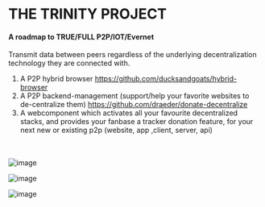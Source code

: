 # THE TRINITY PROJECT
#### A roadmap to TRUE/FULL P2P/IOT/Evernet

Transmit data between peers regardless of the underlying decentralization technology they are connected with.

1. A P2P hybrid browser https://github.com/ducksandgoats/hybrid-browser
2. A P2P backend-management (support/help your favorite websites to de-centralize them) https://github.com/draeder/donate-decentralize
3. A webcomponent which activates all your favourite decentralized stacks, and provides your fanbase a tracker donation feature, for your next new or existing p2p (website, app ,client, server, api)
<br><br><br>

![image](https://user-images.githubusercontent.com/67427045/162772008-cc8cba22-6899-4296-9193-62550f0fee3f.png)

![image](https://user-images.githubusercontent.com/67427045/162713683-d4fa1ac6-3682-42dd-b837-c2d874ca9a39.png)

![image](https://user-images.githubusercontent.com/67427045/162092440-eefdc914-c6cd-4a5e-afe5-eab41b17c089.png)

